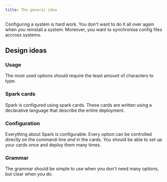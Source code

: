 ```yaml
---
title: The general idea
---
```


Configuring a system is hard work.
You don't want to do it all over again when you reinstall a system.
Moreover, you want to synchronise config files accross systems.


## Design ideas
### Usage
The most used options should require the least amount of characters to type.

### Spark cards
Spark is configured using spark cards.
These cards are written using a declarative language that describe the entire deployment.

### Configuration
Everything about Spark is configurable.
Every option can be controlled directly on the command-line *and* in the cards.
You should be able to set up your cards once and deploy them many times.

### Grammar
The grammar should be simple to use when you don't need many options, but clear when you do.

